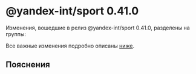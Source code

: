 # @yandex-int/sport 0.41.0

<!-- ЧЕЛОВЕЧЕСКОЕ ВСТУПЛЕНИЕ -->

Изменения, вошедшие в релиз @yandex-int/sport 0.41.0, разделены на группы:

Все важные изменения подробно описаны [ниже](#Пояснения).

## Пояснения

